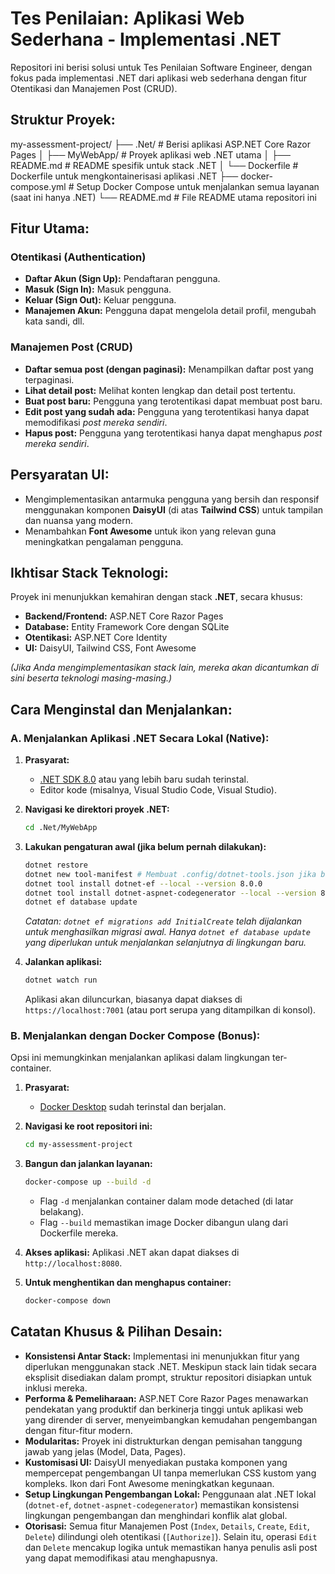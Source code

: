 # Tes Penilaian: Aplikasi Web Sederhana - Implementasi .NET

Repositori ini berisi solusi untuk Tes Penilaian Software Engineer, dengan fokus pada implementasi .NET dari aplikasi web sederhana dengan fitur Otentikasi dan Manajemen Post (CRUD).

## Struktur Proyek:

my-assessment-project/
├── .Net/ # Berisi aplikasi ASP.NET Core Razor Pages
│ ├── MyWebApp/ # Proyek aplikasi web .NET utama
│ ├── README.md # README spesifik untuk stack .NET
│ └── Dockerfile # Dockerfile untuk mengkontainerisasi aplikasi .NET
├── docker-compose.yml # Setup Docker Compose untuk menjalankan semua layanan (saat ini hanya .NET)
└── README.md # File README utama repositori ini

## Fitur Utama:

### Otentikasi (Authentication)

- **Daftar Akun (Sign Up):** Pendaftaran pengguna.
- **Masuk (Sign In):** Masuk pengguna.
- **Keluar (Sign Out):** Keluar pengguna.
- **Manajemen Akun:** Pengguna dapat mengelola detail profil, mengubah kata sandi, dll.

### Manajemen Post (CRUD)

- **Daftar semua post (dengan paginasi):** Menampilkan daftar post yang terpaginasi.
- **Lihat detail post:** Melihat konten lengkap dan detail post tertentu.
- **Buat post baru:** Pengguna yang terotentikasi dapat membuat post baru.
- **Edit post yang sudah ada:** Pengguna yang terotentikasi hanya dapat memodifikasi _post mereka sendiri_.
- **Hapus post:** Pengguna yang terotentikasi hanya dapat menghapus _post mereka sendiri_.

## Persyaratan UI:

- Mengimplementasikan antarmuka pengguna yang bersih dan responsif menggunakan komponen **DaisyUI** (di atas **Tailwind CSS**) untuk tampilan dan nuansa yang modern.
- Menambahkan **Font Awesome** untuk ikon yang relevan guna meningkatkan pengalaman pengguna.

## Ikhtisar Stack Teknologi:

Proyek ini menunjukkan kemahiran dengan stack **.NET**, secara khusus:

- **Backend/Frontend:** ASP.NET Core Razor Pages
- **Database:** Entity Framework Core dengan SQLite
- **Otentikasi:** ASP.NET Core Identity
- **UI:** DaisyUI, Tailwind CSS, Font Awesome

_(Jika Anda mengimplementasikan stack lain, mereka akan dicantumkan di sini beserta teknologi masing-masing.)_

## Cara Menginstal dan Menjalankan:

### A. Menjalankan Aplikasi .NET Secara Lokal (Native):

1.  **Prasyarat:**

    - [.NET SDK 8.0](https://dotnet.microsoft.com/download/dotnet/8.0) atau yang lebih baru sudah terinstal.
    - Editor kode (misalnya, Visual Studio Code, Visual Studio).

2.  **Navigasi ke direktori proyek .NET:**

    ```bash
    cd .Net/MyWebApp
    ```

3.  **Lakukan pengaturan awal (jika belum pernah dilakukan):**

    ```bash
    dotnet restore
    dotnet new tool-manifest # Membuat .config/dotnet-tools.json jika belum ada
    dotnet tool install dotnet-ef --local --version 8.0.0
    dotnet tool install dotnet-aspnet-codegenerator --local --version 8.0.0
    dotnet ef database update
    ```

    _Catatan: `dotnet ef migrations add InitialCreate` telah dijalankan untuk menghasilkan migrasi awal. Hanya `dotnet ef database update` yang diperlukan untuk menjalankan selanjutnya di lingkungan baru._

4.  **Jalankan aplikasi:**
    ```bash
    dotnet watch run
    ```
    Aplikasi akan diluncurkan, biasanya dapat diakses di `https://localhost:7001` (atau port serupa yang ditampilkan di konsol).

### B. Menjalankan dengan Docker Compose (Bonus):

Opsi ini memungkinkan menjalankan aplikasi dalam lingkungan ter-container.

1.  **Prasyarat:**

    - [Docker Desktop](https://www.docker.com/products/docker-desktop/) sudah terinstal dan berjalan.

2.  **Navigasi ke root repositori ini:**

    ```bash
    cd my-assessment-project
    ```

3.  **Bangun dan jalankan layanan:**

    ```bash
    docker-compose up --build -d
    ```

    - Flag `-d` menjalankan container dalam mode detached (di latar belakang).
    - Flag `--build` memastikan image Docker dibangun ulang dari Dockerfile mereka.

4.  **Akses aplikasi:**
    Aplikasi .NET akan dapat diakses di `http://localhost:8080`.

5.  **Untuk menghentikan dan menghapus container:**
    ```bash
    docker-compose down
    ```

## Catatan Khusus & Pilihan Desain:

- **Konsistensi Antar Stack:** Implementasi ini menunjukkan fitur yang diperlukan menggunakan stack .NET. Meskipun stack lain tidak secara eksplisit disediakan dalam prompt, struktur repositori disiapkan untuk inklusi mereka.
- **Performa & Pemeliharaan:** ASP.NET Core Razor Pages menawarkan pendekatan yang produktif dan berkinerja tinggi untuk aplikasi web yang dirender di server, menyeimbangkan kemudahan pengembangan dengan fitur-fitur modern.
- **Modularitas:** Proyek ini distrukturkan dengan pemisahan tanggung jawab yang jelas (Model, Data, Pages).
- **Kustomisasi UI:** DaisyUI menyediakan pustaka komponen yang mempercepat pengembangan UI tanpa memerlukan CSS kustom yang kompleks. Ikon dari Font Awesome meningkatkan kegunaan.
- **Setup Lingkungan Pengembangan Lokal:** Penggunaan alat .NET lokal (`dotnet-ef`, `dotnet-aspnet-codegenerator`) memastikan konsistensi lingkungan pengembangan dan menghindari konflik alat global.
- **Otorisasi:** Semua fitur Manajemen Post (`Index`, `Details`, `Create`, `Edit`, `Delete`) dilindungi oleh otentikasi (`[Authorize]`). Selain itu, operasi `Edit` dan `Delete` mencakup logika untuk memastikan hanya penulis asli post yang dapat memodifikasi atau menghapusnya.
